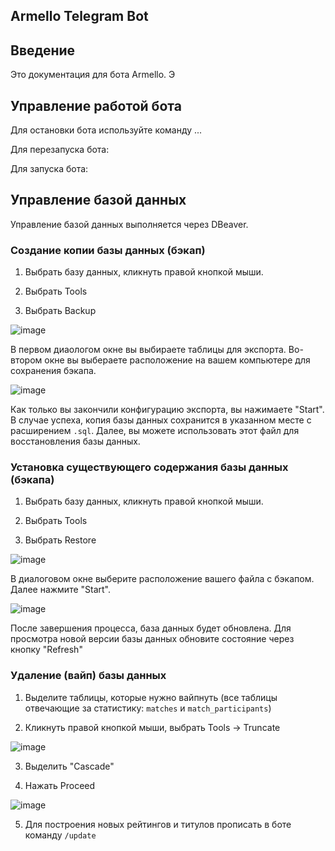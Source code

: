## Armello Telegram Bot

## Введение

Это документация для бота Armello. Э

## Управление работой бота

Для остановки бота используйте команду ...

Для перезапуска бота:

Для запуска бота:

## Управление базой данных

Управление базой данных выполняется через DBeaver. 

### Создание копии базы данных (бэкап)

1. Выбрать базу данных, кликнуть правой кнопкой мыши.

2. Выбрать Tools

3. Выбрать Backup

![image](https://github.com/user-attachments/assets/b3a8d25e-9260-48b5-9d98-e27b7a06999b)

В первом диаологом окне вы выбираете таблицы для экспорта. Во-втором окне вы выбераете расположение на вашем компьютере для сохранения бэкапа.

![image](https://github.com/user-attachments/assets/9a472826-a5a5-4f5f-ae32-942b1b659513)

Как только вы закончили конфигурацию экспорта, вы нажимаете "Start". В случае успеха, копия базы данных сохранится в указанном месте с расширением `.sql`. Далее, вы можете использовать этот файл для восстановления базы данных.

### Установка существующего содержания базы данных (бэкапа)

1. Выбрать базу данных, кликнуть правой кнопкой мыши.

2. Выбрать Tools

3. Выбрать Restore

![image](https://github.com/user-attachments/assets/ca416606-30d2-4602-92f0-b54a1753c40e)

В диалоговом окне выберите расположение вашего файла с бэкапом. Далее нажмите "Start".

![image](https://github.com/user-attachments/assets/93bf64df-9de8-43c9-af43-decc95e9abd1)

После завершения процесса, база данных будет обновлена. Для просмотра новой версии базы данных обновите состояние через кнопку "Refresh"

### Удаление (вайп) базы данных

1. Выделите таблицы, которые нужно вайпнуть (все таблицы отвечающие за статистику: `matches` и `match_participants`)

2. Кликнуть правой кнопкой мыши, выбрать Tools -> Truncate

![image](https://github.com/user-attachments/assets/0fd37394-8a66-431a-b064-a697ea4d46f0)

3. Выделить "Cascade"

4. Нажать Proceed

![image](https://github.com/user-attachments/assets/fdcc4f8c-6bfd-4ed0-b495-8b101e874565)

5. Для построения новых рейтингов и титулов прописать в боте команду `/update`



